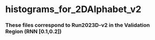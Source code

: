 # histograms_for_2DAlphabet_v2

### These files correspond to Run2023D-v2 in the Validation Region (RNN [0.1,0.2])
